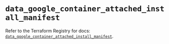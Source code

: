 # `data_google_container_attached_install_manifest`

Refer to the Terraform Registry for docs: [`data_google_container_attached_install_manifest`](https://registry.terraform.io/providers/hashicorp/google-beta/6.44.0/docs/data-sources/google_container_attached_install_manifest).
